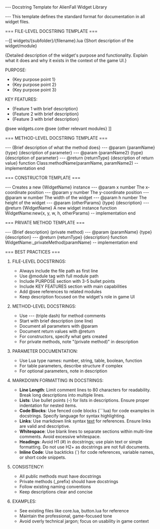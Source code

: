 --- Docstring Template for AlienFall Widget Library

--- This template defines the standard format for documentation in all widget files.

=== FILE-LEVEL DOCSTRING TEMPLATE ===

--[[
widgets/{subfolder}/{filename}.lua
{Short description of the widget/module}

{Detailed description of the widget's purpose and functionality.
Explain what it does and why it exists in the context of the game UI.}

PURPOSE:
- {Key purpose point 1}
- {Key purpose point 2}
- {Key purpose point 3}

KEY FEATURES:
- {Feature 1 with brief description}
- {Feature 2 with brief description}
- {Feature 3 with brief description}

@see widgets.core
@see {other relevant modules}
]]

=== METHOD-LEVEL DOCSTRING TEMPLATE ===

--- {Brief description of what the method does}
--- @param {paramName} {type} {description of parameter}
--- @param {paramName2} {type} {description of parameter}
--- @return {returnType} {description of return value}
function Class:methodName(paramName, paramName2)
    -- implementation
end

=== CONSTRUCTOR TEMPLATE ===

--- Creates a new {WidgetName} instance
--- @param x number The x-coordinate position
--- @param y number The y-coordinate position
--- @param w number The width of the widget
--- @param h number The height of the widget
--- @param {otherParams} {type} {description}
--- @return {WidgetName} A new widget instance
function WidgetName:new(x, y, w, h, otherParams)
    -- implementation
end

=== PRIVATE METHOD TEMPLATE ===

--- {Brief description} (private method)
--- @param {paramName} {type} {description}
--- @return {returnType} {description}
function WidgetName:_privateMethod(paramName)
    -- implementation
end

=== BEST PRACTICES ===

1. FILE-LEVEL DOCSTRINGS:
   - Always include the file path as first line
   - Use @module tag with full module path
   - Include PURPOSE section with 3-5 bullet points
   - Include KEY FEATURES section with main capabilities
   - Add @see references to related modules
   - Keep description focused on the widget's role in game UI

2. METHOD-LEVEL DOCSTRINGS:
   - Use --- (triple dash) for method comments
   - Start with brief description (one line)
   - Document all parameters with @param
   - Document return values with @return
   - For constructors, specify what gets created
   - For private methods, note "(private method)" in description

3. PARAMETER DOCUMENTATION:
   - Use Lua type names: number, string, table, boolean, function
   - For table parameters, describe structure if complex
   - For optional parameters, note in description

4. MARKDOWN FORMATTING IN DOCSTRINGS:
   - **Line Length**: Limit comment lines to 80 characters for readability. Break long descriptions into multiple lines.
   - **Lists**: Use bullet points (-) for lists in descriptions. Ensure proper indentation for nested items.
   - **Code Blocks**: Use fenced code blocks (```lua) for code examples in docstrings. Specify language for syntax highlighting.
   - **Links**: Use markdown link syntax [text](url) for references. Ensure links are valid and descriptive.
   - **Whitespace**: Use blank lines to separate sections within multi-line comments. Avoid excessive whitespace.
   - **Headings**: Avoid H1 (#) in docstrings; use plain text or simple formatting. Do not use H2+ as docstrings are not full documents.
   - **Inline Code**: Use backticks (`) for code references, variable names, or short code snippets.

5. CONSISTENCY:
   - All public methods must have docstrings
   - Private methods (_prefix) should have docstrings
   - Follow existing naming conventions
   - Keep descriptions clear and concise

6. EXAMPLES:
   - See existing files like core.lua, button.lua for reference
   - Maintain the professional, game-focused tone
   - Avoid overly technical jargon; focus on usability in game context
